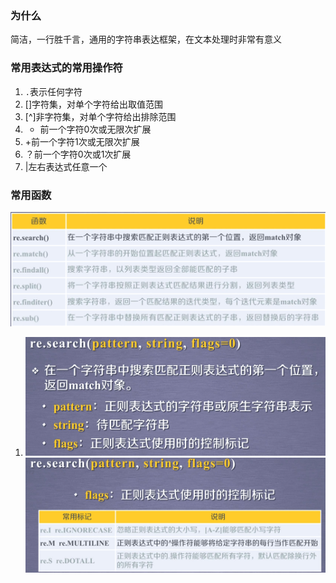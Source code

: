 ### 为什么
简洁，一行胜千言，通用的字符串表达框架，在文本处理时非常有意义
### 常用表达式的常用操作符
1.   `.`表示任何字符
2.  []字符集，对单个字符给出取值范围
3. [^]非字符集，对单个字符给出排除范围
4. * 前一个字符0次或无限次扩展
5. +前一个字符1次或无限次扩展
6. ？前一个字符0次或1次扩展
7. |左右表达式任意一个

### 常用函数
![输入图片说明](/imgs/2024-07-14/ZcW1cHhmjgEf8ETe.png)

1. ![输入图片说明](/imgs/2024-07-14/vI7zATW3utUgYyYQ.png)
![输入图片说明](/imgs/2024-07-14/6nc3oG5DXA5ZQG3G.png)

<!--stackedit_data:
eyJoaXN0b3J5IjpbMjA4MjcxOTk5MiwtNzU1MjA0NzE0LDE1MD
E3ODUwMjJdfQ==
-->